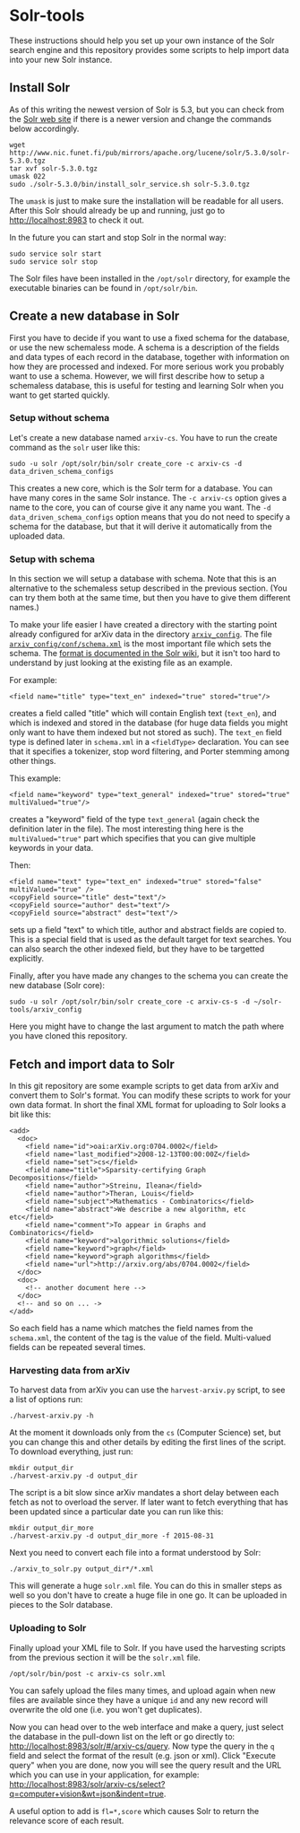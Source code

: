# Solr-tools

These instructions should help you set up your own instance of the
Solr search engine and this repository provides some scripts to help
import data into your new Solr instance.

## Install Solr

As of this writing the newest version of Solr is 5.3, but you can
check from the [Solr web site][1] if there is a newer version and
change the commands below accordingly.

    wget http://www.nic.funet.fi/pub/mirrors/apache.org/lucene/solr/5.3.0/solr-5.3.0.tgz
    tar xvf solr-5.3.0.tgz 
    umask 022
    sudo ./solr-5.3.0/bin/install_solr_service.sh solr-5.3.0.tgz 

The `umask` is just to make sure the installation will be readable for
all users. After this Solr should already be up and running, just go
to <http://localhost:8983> to check it out.

In the future you can start and stop Solr in the normal way:

    sudo service solr start
    sudo service solr stop

The Solr files have been installed in the `/opt/solr` directory, for
example the executable binaries can be found in `/opt/solr/bin`.

## Create a new database in Solr

First you have to decide if you want to use a fixed schema for the
database, or use the new schemaless mode. A schema is a description of
the fields and data types of each record in the database, together
with information on how they are processed and indexed. For more
serious work you probably want to use a schema. However, we will first
describe how to setup a schemaless database, this is useful for
testing and learning Solr when you want to get started quickly.

### Setup without schema

Let's create a new database named `arxiv-cs`. You have to run the
create command as the `solr` user like this:

    sudo -u solr /opt/solr/bin/solr create_core -c arxiv-cs -d data_driven_schema_configs

This creates a new core, which is the Solr term for a database. You
can have many cores in the same Solr instance. The `-c arxiv-cs`
option gives a name to the core, you can of course give it any name
you want. The `-d data_driven_schema_configs` option means that you do
not need to specify a schema for the database, but that it will derive
it automatically from the uploaded data.

### Setup with schema

In this section we will setup a database with schema. Note that this
is an alternative to the schemaless setup described in the previous
section. (You can try them both at the same time, but then you have to
give them different names.)

To make your life easier I have created a directory with the starting
point already configured for arXiv data in the directory
[`arxiv_config`](https://github.com/HIIT/solr-tools/tree/master/arxiv_config).
The file
[`arxiv_config/conf/schema.xml`](https://github.com/HIIT/solr-tools/blob/master/arxiv_config/conf/schema.xml)
is the most important file which sets the schema. The
[format is documented in the Solr wiki][2], but it isn't too hard to
understand by just looking at the existing file as an example.

For example:

    <field name="title" type="text_en" indexed="true" stored="true"/>

creates a field called "title" which will contain English text
(`text_en`), and which is indexed and stored in the database (for huge
data fields you might only want to have them indexed but not stored as
such). The `text_en` field type is defined later in `schema.xml` in a
`<fieldType>` declaration. You can see that it specifies a tokenizer,
stop word filtering, and Porter stemming among other things.

This example:

    <field name="keyword" type="text_general" indexed="true" stored="true" multiValued="true"/>

creates a "keyword" field of the type `text_general` (again check the
definition later in the file). The most interesting thing here is the
`multiValued="true"` part which specifies that you can give multiple
keywords in your data.

Then:

    <field name="text" type="text_en" indexed="true" stored="false" multiValued="true" />
    <copyField source="title" dest="text"/>
    <copyField source="author" dest="text"/>
    <copyField source="abstract" dest="text"/>

sets up a field "text" to which title, author and abstract fields are
copied to. This is a special field that is used as the default target
for text searches. You can also search the other indexed field, but
they have to be targetted explicitly.

Finally, after you have made any changes to the schema you can create
the new database (Solr core):

    sudo -u solr /opt/solr/bin/solr create_core -c arxiv-cs-s -d ~/solr-tools/arxiv_config

Here you might have to change the last argument to match the path
where you have cloned this repository.

## Fetch and import data to Solr

In this git repository are some example scripts to get data from arXiv
and convert them to Solr's format. You can modify these scripts to
work for your own data format. In short the final XML format for
uploading to Solr looks a bit like this:

    <add>
      <doc>
        <field name="id">oai:arXiv.org:0704.0002</field>
        <field name="last_modified">2008-12-13T00:00:00Z</field>
        <field name="set">cs</field>
        <field name="title">Sparsity-certifying Graph Decompositions</field>
        <field name="author">Streinu, Ileana</field>
        <field name="author">Theran, Louis</field>
        <field name="subject">Mathematics - Combinatorics</field>
        <field name="abstract">We describe a new algorithm, etc etc</field>
        <field name="comment">To appear in Graphs and Combinatorics</field>
        <field name="keyword">algorithmic solutions</field>
        <field name="keyword">graph</field>
        <field name="keyword">graph algorithms</field>
        <field name="url">http://arxiv.org/abs/0704.0002</field>
      </doc>
      <doc>
        <!-- another document here -->
      </doc>
      <!-- and so on ... ->
    </add>

So each field has a name which matches the field names from the
`schema.xml`, the content of the tag is the value of the field.
Multi-valued fields can be repeated several times.

### Harvesting data from arXiv

To harvest data from arXiv you can use the `harvest-arxiv.py` script,
to see a list of options run:

    ./harvest-arxiv.py -h

At the moment it downloads only from the `cs` (Computer Science) set,
but you can change this and other details by editing the first lines
of the script.  To download everything, just run:

    mkdir output_dir
    ./harvest-arxiv.py -d output_dir

The script is a bit slow since arXiv mandates a short delay between
each fetch as not to overload the server. If later want to fetch
everything that has been updated since a particular date you can run
like this:

    mkdir output_dir_more
    ./harvest-arxiv.py -d output_dir_more -f 2015-08-31

Next you need to convert each file into a format understood by Solr:

    ./arxiv_to_solr.py output_dir*/*.xml

This will generate a huge `solr.xml` file. You can do this in smaller
steps as well so you don't have to create a huge file in one go. It
can be uploaded in pieces to the Solr database.

### Uploading to Solr

Finally upload your XML file to Solr. If you have used the harvesting
scripts from the previous section it will be the `solr.xml` file.

    /opt/solr/bin/post -c arxiv-cs solr.xml

You can safely upload the files many times, and upload again when new
files are available since they have a unique `id` and any new record
will overwrite the old one (i.e. you won't get duplicates).

Now you can head over to the web interface and make a query, just
select the database in the pull-down list on the left or go directly
to: <http://localhost:8983/solr/#/arxiv-cs/query>. Now type the query
in the `q` field and select the format of the result (e.g. json or
xml). Click "Execute query" when you are done, now you will see the
query result and the URL which you can use in your application, for
example:
<http://localhost:8983/solr/arxiv-cs/select?q=computer+vision&wt=json&indent=true>.

A useful option to add is `fl=*,score` which causes Solr to return the
relevance score of each result.

[1]: http://lucene.apache.org/solr/
[2]: https://wiki.apache.org/solr/SchemaXml
